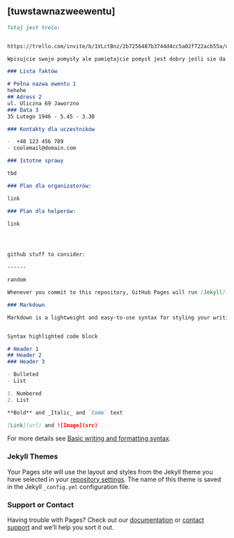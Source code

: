## [tuwstawnazweewentu]


```markdown
Tutaj jest trelo:


https://trello.com/invite/b/1VLctBnz/2b7256487b3744d4cc5a02f722acb55a/untitledevent

Wpisujcie swoje pomysły ale pamiętajcie pomysł jest dobry jeśli sie da go zrealizować!

### Lista faktów

# Pełna nazwa ewentu 1
hehehe
## Adress 2
ul. Uliczna 69 Jaworzno
### Data 3
35 Lutego 1946 - 5.45 - 3.30

### Kontakty dla uczestników

-  +48 123 456 789
- coolemail@domain.com

### Istotne sprawy

tbd

### Plan dla organizatorów:

link

### Plan dla helperów:

link 




github stuff to consider:

------

random

Whenever you commit to this repository, GitHub Pages will run [Jekyll](https://jekyllrb.com/) to rebuild the pages in your site, from the content in your Markdown files.

### Markdown

Markdown is a lightweight and easy-to-use syntax for styling your writing. It includes conventions for


Syntax highlighted code block

# Header 1
## Header 2
### Header 3

- Bulleted
- List

1. Numbered
2. List

**Bold** and _Italic_ and `Code` text

[Link](url) and ![Image](src)
```

For more details see [Basic writing and formatting syntax](https://docs.github.com/en/github/writing-on-github/getting-started-with-writing-and-formatting-on-github/basic-writing-and-formatting-syntax).

### Jekyll Themes

Your Pages site will use the layout and styles from the Jekyll theme you have selected in your [repository settings](https://github.com/BartiGames/bartigames.github.io/settings/pages). The name of this theme is saved in the Jekyll `_config.yml` configuration file.

### Support or Contact

Having trouble with Pages? Check out our [documentation](https://docs.github.com/categories/github-pages-basics/) or [contact support](https://support.github.com/contact) and we’ll help you sort it out.

